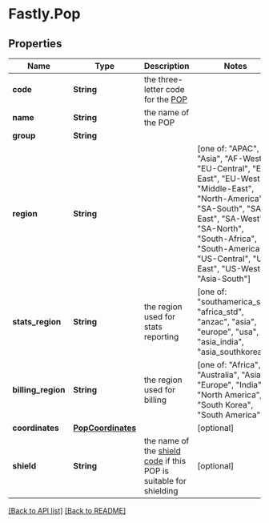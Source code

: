 # Fastly.Pop

## Properties

Name | Type | Description | Notes
------------ | ------------- | ------------- | -------------
**code** | **String** | the three-letter code for the [POP](https://www.fastly.com/documentation/learning/concepts/pop/) | 
**name** | **String** | the name of the POP | 
**group** | **String** |  | 
**region** | **String** |  |  [one of: "APAC", "Asia", "AF-West", "EU-Central", "EU-East", "EU-West", "Middle-East", "North-America", "SA-South", "SA-East", "SA-West", "SA-North", "South-Africa", "South-America", "US-Central", "US-East", "US-West", "Asia-South"]
**stats_region** | **String** | the region used for stats reporting |  [one of: "southamerica_std", "africa_std", "anzac", "asia", "europe", "usa", "asia_india", "asia_southkorea"]
**billing_region** | **String** | the region used for billing |  [one of: "Africa", "Australia", "Asia", "Europe", "India", "North America", "South Korea", "South America"]
**coordinates** | [**PopCoordinates**](PopCoordinates.md) |  | [optional] 
**shield** | **String** | the name of the [shield code](https://www.fastly.com/documentation/learning/concepts/shielding/#choosing-a-shield-location) if this POP is suitable for shielding | [optional] 


[[Back to API list]](../../README.md#endpoints) [[Back to README]](../../README.md)
